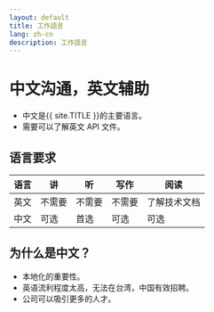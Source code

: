 ```yaml
---
layout: default
title: 工作語言
lang: zh-cn
description: 工作語言
---
```


# 中文沟通，英文辅助

- 中文是{{ site.TITLE }}的主要语言。
- 需要可以了解英文 API 文件。

## 语言要求

| 语言 | 讲     | 听     | 写作   | 阅读         |
| ---- | ------ | ------ | ------ | ------------ |
| 英文 | 不需要 | 不需要 | 不需要 | 了解技术文档 |
| 中文 | 可选   | 首选   | 可选   | 可选         |

## 为什么是中文？

- 本地化的重要性。
- 英语流利程度太高，无法在台湾，中国有效招聘。
- 公司可以吸引更多的人才。

<br>
